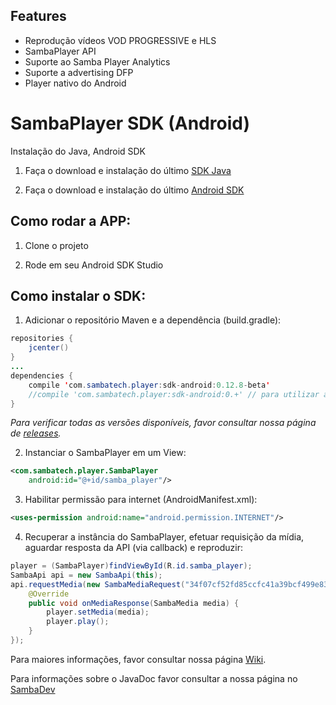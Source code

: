 ## Features

- Reprodução vídeos VOD PROGRESSIVE e HLS
- SambaPlayer API
- Suporte ao Samba Player Analytics
- Suporte a advertising DFP
- Player nativo do Android

# SambaPlayer SDK (Android)

Instalação do Java, Android SDK

1) Faça o download e instalação do último [SDK Java](http://www.oracle.com/technetwork/java/javase/downloads/jdk8-downloads-2133151.html)

2) Faça o download e instalação do último [Android SDK](http://developer.android.com/sdk/installing/index.html)

## Como rodar a APP:

1) Clone o projeto

2) Rode em seu Android SDK Studio

## Como instalar o SDK:

1) Adicionar o repositório Maven e a dependência (build.gradle):
```java
repositories {
    jcenter()
}
...
dependencies {
    compile 'com.sambatech.player:sdk-android:0.12.8-beta'
    //compile 'com.sambatech.player:sdk-android:0.+' // para utilizar a versão mais atual
}
```
_Para verificar todas as versões disponíveis, favor consultar nossa página de [releases](https://github.com/sambatech/player_sdk_android/releases)._

2) Instanciar o SambaPlayer em um View:
```xml
<com.sambatech.player.SambaPlayer
    android:id="@+id/samba_player"/>
```

3) Habilitar permissão para internet (AndroidManifest.xml):
```xml
<uses-permission android:name="android.permission.INTERNET"/>
```

4) Recuperar a instância do SambaPlayer, efetuar requisição da mídia, aguardar resposta da API (via callback) e reproduzir:
```java
player = (SambaPlayer)findViewById(R.id.samba_player);
SambaApi api = new SambaApi(this);
api.requestMedia(new SambaMediaRequest("34f07cf52fd85ccfc41a39bcf499e83b", "0632f26a442ba9ba3bb9067a45e239e2"), new SambaApiCallback() {
	@Override
	public void onMediaResponse(SambaMedia media) {
		player.setMedia(media);
		player.play();
	}
});
```

Para maiores informações, favor consultar nossa página [Wiki](https://github.com/sambatech/player_sdk_android/wiki).

Para informações sobre o JavaDoc favor consultar a nossa página no [SambaDev](http://dev.sambatech.com/documentation/androidsdk/index.html)

